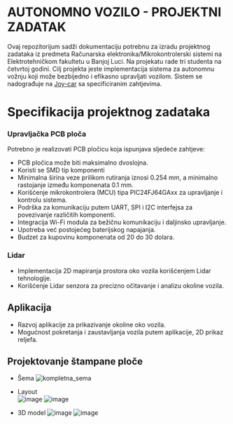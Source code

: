 # AUTONOMNO VOZILO - PROJEKTNI ZADATAK
Ovaj repozitorijum sadži dokumentaciju potrebnu za izradu projektnog zadataka iz predmeta Računarska elektronika/Mikrokontrolerski sistemi na Elektrotehničkom fakultetu u Banjoj Luci. Na projekatu rade tri studenta na četvrtoj godini. Cilj projekta jeste implementacija sistema za autonomnu vožnju koji može bezbijedno i efikasno upravljati vozilom. Sistem se nadograđuje na [Joy-car](https://joy-it.net/en/products/mb-joy-car) sa specificiranim zahtjevima.

# Specifikacija projektnog zadataka 
### Upravljačka PCB ploča
Potrebno je realizovati PCB pločicu koja ispunjava sljedeće zahtjeve: 
* PCB pločica može biti maksimalno dvoslojna.
* Koristi se SMD tip komponenti
* Minimalna širina veze prilikom rutiranja iznosi 0.254 mm, a minimalno rastojanje između komponenata 0.1 mm.
* Korišćenje mikrokontrolera (MCU) tipa PIC24FJ64GAxx za upravljanje i kontrolu sistema.
* Podrška za komunikaciju putem UART, SPI i I2C interfejsa za povezivanje različitih komponenti.
* Integracija Wi-Fi modula za bežičnu komunikaciju i daljinsko upravljanje.
* Upotreba već postojećeg baterijskog napajanja.
* Budzet za kupovinu komponenata od 20 do 30 dolara.

### Lidar
* Implementacija 2D mapiranja prostora oko vozila korišćenjem Lidar tehnologije.
* Korišćenje Lidar senzora za precizno očitavanje i analizu okoline vozila.

## Aplikacija
* Razvoj aplikacije za prikazivanje okoline oko vozila.
* Mogućnost pokretanja i zaustavljanja vozila putem aplikacije, 2D prikaz reljefa.

## Projektovanje štampane ploče
* Šema 
![kompletna_sema](https://github.com/codeandrelax/2DSpaceMapping_B/assets/74966262/43537a65-98cc-4a8a-b9fb-845c5a769ed6)

* Layout  
  ![image](https://github.com/codeandrelax/2DSpaceMapping_B/assets/127748379/36172a35-ee72-4d36-a4de-e3539a7cb17b)
  ![image](https://github.com/codeandrelax/2DSpaceMapping_B/assets/127748379/3324e113-27ef-4348-a75b-81cf2f7eb596)

* 3D model
  ![image](https://github.com/codeandrelax/2DSpaceMapping_B/assets/127748379/61105f0d-0a05-4d67-86e9-d1633d7822cd)
 ![image](https://github.com/codeandrelax/2DSpaceMapping_B/assets/127748379/99947c48-4feb-4a37-850a-dd5d0df69b2c)


  


